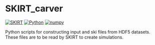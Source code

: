 # SKIRT_carver

[![SKIRT](https://img.shields.io/badge/skirt-9.0-blue)](https://skirt.ugent.be/root/_home.html)
[![Python](https://img.shields.io/badge/python-3.11.5-blue)](https://www.python.org/downloads/)
[![numpy](https://img.shields.io/badge/numpy-2.0.1-blue)](https://numpy.org/)

Python scripts for constructing input and ski files from HDF5 datasets. These files are to be read by SKIRT to create simulations.
